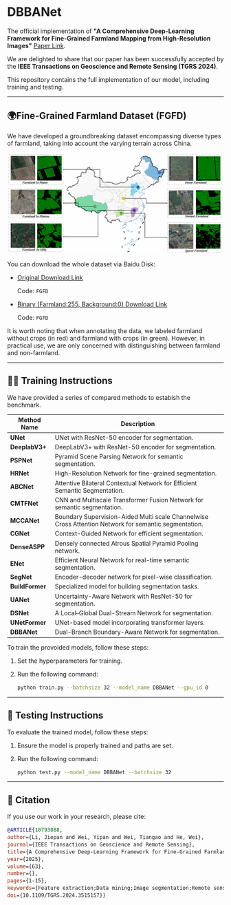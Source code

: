 # DBBANet


The official implementation of **"A Comprehensive Deep-Learning Framework for Fine-Grained Farmland Mapping from High-Resolution Images"** [Paper Link](https://ieeexplore.ieee.org/document/10793088).

We are delighted to share that our paper has been successfully accepted by the **IEEE Transactions on Geoscience and Remote Sensing (TGRS 2024)**.

This repository contains the full implementation of our model, including training and testing.

---

## 🌍Fine-Grained Farmland Dataset (FGFD)

We have developed a groundbreaking dataset encompassing diverse types of farmland, taking into account the varying terrain across China.

![Illustration of the geographic distribution of samples in the FGFD dataset](FGFD.png)

You can download the whole dataset via Baidu Disk:

- [Original Download Link](https://pan.baidu.com/s/1sxsG0gxLtvMEe4qREDRnew?pwd=FGFD)
  
  Code: `FGFD`
  
- [Binary (Farmland:255, Background:0) Download Link](https://pan.baidu.com/s/1UhoSStCfOhEBnJAxbcEdnw?pwd=FGFD)
  
  Code: `FGFD`

It is worth noting that when annotating the data, we labeled farmland without crops (in red) and farmland with crops (in green). However, in practical use, we are only concerned with distinguishing between farmland and non-farmland.

---

## 🏋️‍♀️ Training Instructions

We have provided a series of compared methods to estabish the benchmark.


| **Method Name** | **Description**                               |
|------------------|-----------------------------------------------|
| **UNet**         | UNet with ResNet-50 encoder for segmentation. |
| **DeeplabV3+**   | DeepLabV3+ with ResNet-50 encoder for segmentation. |
| **PSPNet**       | Pyramid Scene Parsing Network for semantic segmentation. |
| **HRNet**        | High-Resolution Network for fine-grained segmentation. |
| **ABCNet**       | Attentive Bilateral Contextual Network for Efficient Semantic Segmentation. |
| **CMTFNet**      | CNN and Multiscale Transformer Fusion Network for semantic segmentation. |
| **MCCANet**      | Boundary Supervision-Aided Multi scale Channelwise Cross Attention Network for semantic segmentation. |
| **CGNet**        | Context-Guided Network for efficient segmentation. |
| **DenseASPP**    | Densely connected Atrous Spatial Pyramid Pooling network. |
| **ENet**         | Efficient Neural Network for real-time semantic segmentation. |
| **SegNet**       | Encoder-decoder network for pixel-wise classification. |
| **BuildFormer**  | Specialized model for building segmentation tasks. |
| **UANet**        | Uncertainty-Aware Network with ResNet-50 for segmentation. |
| **DSNet**        | A Local–Global Dual-Stream Network for segmentation. |
| **UNetFormer**   | UNet-based model incorporating transformer layers. |
| **DBBANet**      | Dual-Branch Boundary-Aware Network for segmentation. |


To train the provoided models, follow these steps:

1. Set the hyperparameters for training.
2. Run the following command:

   ```bash
   python train.py --batchsize 32 --model_name DBBANet --gpu_id 0
   
---

## 🧪 Testing Instructions

To evaluate the trained model, follow these steps:

1. Ensure the model is properly trained and paths are set.
2. Run the following command:

   ```bash
   python test.py --model_name DBBANet --batchsize 32

---

## 📜 Citation

If you use our work in your research, please cite:

  ```bibtex
@ARTICLE{10793088,
  author={Li, Jiepan and Wei, Yipan and Wei, Tiangao and He, Wei},
  journal={IEEE Transactions on Geoscience and Remote Sensing}, 
  title={A Comprehensive Deep-Learning Framework for Fine-Grained Farmland Mapping From High-Resolution Images}, 
  year={2025},
  volume={63},
  number={},
  pages={1-15},
  keywords={Feature extraction;Data mining;Image segmentation;Remote sensing;Benchmark testing;Accuracy;Vectors;Semantics;Annotations;Production;Dual-branch;farmland extraction;remote sensing (RS);semantic segmentation},
  doi={10.1109/TGRS.2024.3515157}}

